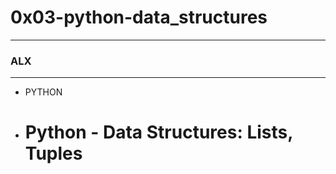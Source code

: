 # 0x03-python-data_structures
---
### ALX 
---
- PYTHON 
- # Python - Data Structures: Lists, Tuples
